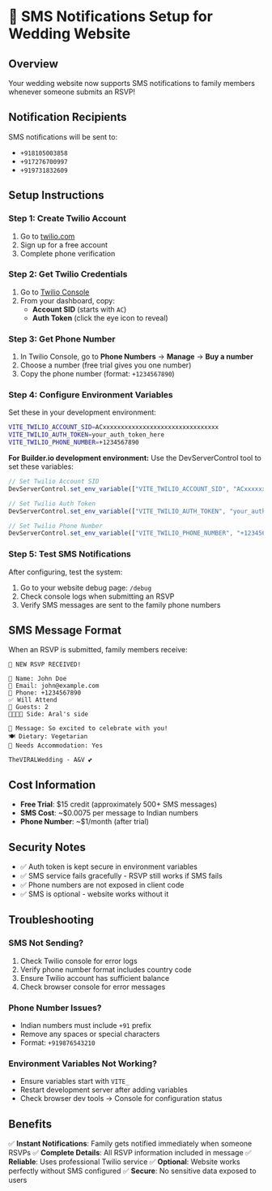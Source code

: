 # 📱 SMS Notifications Setup for Wedding Website

## Overview
Your wedding website now supports SMS notifications to family members whenever someone submits an RSVP!

## Notification Recipients
SMS notifications will be sent to:
- `+918105003858`
- `+917276700997` 
- `+919731832609`

## Setup Instructions

### Step 1: Create Twilio Account
1. Go to [twilio.com](https://www.twilio.com)
2. Sign up for a free account
3. Complete phone verification

### Step 2: Get Twilio Credentials
1. Go to [Twilio Console](https://console.twilio.com)
2. From your dashboard, copy:
   - **Account SID** (starts with `AC`)
   - **Auth Token** (click the eye icon to reveal)

### Step 3: Get Phone Number
1. In Twilio Console, go to **Phone Numbers** → **Manage** → **Buy a number**
2. Choose a number (free trial gives you one number)
3. Copy the phone number (format: `+1234567890`)

### Step 4: Configure Environment Variables

Set these in your development environment:

```bash
VITE_TWILIO_ACCOUNT_SID=ACxxxxxxxxxxxxxxxxxxxxxxxxxxxxxxxx
VITE_TWILIO_AUTH_TOKEN=your_auth_token_here
VITE_TWILIO_PHONE_NUMBER=+1234567890
```

**For Builder.io development environment:**
Use the DevServerControl tool to set these variables:

```javascript
// Set Twilio Account SID
DevServerControl.set_env_variable(["VITE_TWILIO_ACCOUNT_SID", "ACxxxxxxxxxxxxxxxxxxxxxxxxxxxxxxxx"]);

// Set Twilio Auth Token  
DevServerControl.set_env_variable(["VITE_TWILIO_AUTH_TOKEN", "your_auth_token_here"]);

// Set Twilio Phone Number
DevServerControl.set_env_variable(["VITE_TWILIO_PHONE_NUMBER", "+1234567890"]);
```

### Step 5: Test SMS Notifications

After configuring, test the system:
1. Go to your website debug page: `/debug`
2. Check console logs when submitting an RSVP
3. Verify SMS messages are sent to the family phone numbers

## SMS Message Format

When an RSVP is submitted, family members receive:

```
🎉 NEW RSVP RECEIVED! 

👤 Name: John Doe
📧 Email: john@example.com
📱 Phone: +1234567890
✅ Will Attend
👥 Guests: 2
👨‍👩‍👧‍👦 Side: Aral's side

💬 Message: So excited to celebrate with you!
🍽️ Dietary: Vegetarian
🏨 Needs Accommodation: Yes

TheVIRALWedding - A&V 💕
```

## Cost Information

- **Free Trial**: $15 credit (approximately 500+ SMS messages)
- **SMS Cost**: ~$0.0075 per message to Indian numbers
- **Phone Number**: ~$1/month (after trial)

## Security Notes

- ✅ Auth token is kept secure in environment variables
- ✅ SMS service fails gracefully - RSVP still works if SMS fails
- ✅ Phone numbers are not exposed in client code
- ✅ SMS is optional - website works without it

## Troubleshooting

### SMS Not Sending?
1. Check Twilio console for error logs
2. Verify phone number format includes country code
3. Ensure Twilio account has sufficient balance
4. Check browser console for error messages

### Phone Number Issues?
- Indian numbers must include `+91` prefix
- Remove any spaces or special characters
- Format: `+919876543210`

### Environment Variables Not Working?
- Ensure variables start with `VITE_`
- Restart development server after adding variables
- Check browser dev tools → Console for configuration status

## Benefits

✅ **Instant Notifications**: Family gets notified immediately when someone RSVPs
✅ **Complete Details**: All RSVP information included in message
✅ **Reliable**: Uses professional Twilio service
✅ **Optional**: Website works perfectly without SMS configured
✅ **Secure**: No sensitive data exposed to users
